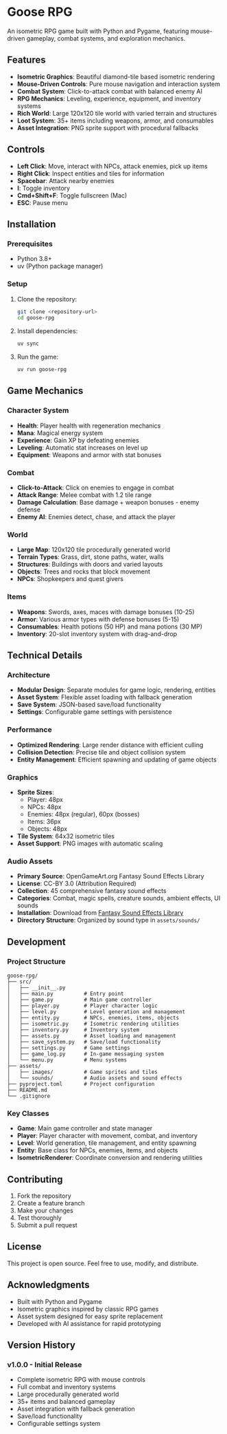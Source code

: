 # Goose RPG

An isometric RPG game built with Python and Pygame, featuring mouse-driven gameplay, combat systems, and exploration mechanics.

## Features

- **Isometric Graphics**: Beautiful diamond-tile based isometric rendering
- **Mouse-Driven Controls**: Pure mouse navigation and interaction system
- **Combat System**: Click-to-attack combat with balanced enemy AI
- **RPG Mechanics**: Leveling, experience, equipment, and inventory systems
- **Rich World**: Large 120x120 tile world with varied terrain and structures
- **Loot System**: 35+ items including weapons, armor, and consumables
- **Asset Integration**: PNG sprite support with procedural fallbacks

## Controls

- **Left Click**: Move, interact with NPCs, attack enemies, pick up items
- **Right Click**: Inspect entities and tiles for information
- **Spacebar**: Attack nearby enemies
- **I**: Toggle inventory
- **Cmd+Shift+F**: Toggle fullscreen (Mac)
- **ESC**: Pause menu

## Installation

### Prerequisites
- Python 3.8+
- uv (Python package manager)

### Setup
1. Clone the repository:
   ```bash
   git clone <repository-url>
   cd goose-rpg
   ```

2. Install dependencies:
   ```bash
   uv sync
   ```

3. Run the game:
   ```bash
   uv run goose-rpg
   ```

## Game Mechanics

### Character System
- **Health**: Player health with regeneration mechanics
- **Mana**: Magical energy system
- **Experience**: Gain XP by defeating enemies
- **Leveling**: Automatic stat increases on level up
- **Equipment**: Weapons and armor with stat bonuses

### Combat
- **Click-to-Attack**: Click on enemies to engage in combat
- **Attack Range**: Melee combat with 1.2 tile range
- **Damage Calculation**: Base damage + weapon bonuses - enemy defense
- **Enemy AI**: Enemies detect, chase, and attack the player

### World
- **Large Map**: 120x120 tile procedurally generated world
- **Terrain Types**: Grass, dirt, stone paths, water, walls
- **Structures**: Buildings with doors and varied layouts
- **Objects**: Trees and rocks that block movement
- **NPCs**: Shopkeepers and quest givers

### Items
- **Weapons**: Swords, axes, maces with damage bonuses (10-25)
- **Armor**: Various armor types with defense bonuses (5-15)
- **Consumables**: Health potions (50 HP) and mana potions (30 MP)
- **Inventory**: 20-slot inventory system with drag-and-drop

## Technical Details

### Architecture
- **Modular Design**: Separate modules for game logic, rendering, entities
- **Asset System**: Flexible asset loading with fallback generation
- **Save System**: JSON-based save/load functionality
- **Settings**: Configurable game settings with persistence

### Performance
- **Optimized Rendering**: Large render distance with efficient culling
- **Collision Detection**: Precise tile and object collision system
- **Entity Management**: Efficient spawning and updating of game objects

### Graphics
- **Sprite Sizes**: 
  - Player: 48px
  - NPCs: 48px
  - Enemies: 48px (regular), 60px (bosses)
  - Items: 36px
  - Objects: 48px
- **Tile System**: 64x32 isometric tiles
- **Asset Support**: PNG images with automatic scaling

### Audio Assets
- **Primary Source**: OpenGameArt.org Fantasy Sound Effects Library
- **License**: CC-BY 3.0 (Attribution Required)
- **Collection**: 45 comprehensive fantasy sound effects
- **Categories**: Combat, magic spells, creature sounds, ambient effects, UI sounds
- **Installation**: Download from [Fantasy Sound Effects Library](https://lpc.opengameart.org/content/fantasy-sound-effects-library)
- **Directory Structure**: Organized by sound type in `assets/sounds/`

## Development

### Project Structure
```
goose-rpg/
├── src/
│   ├── __init__.py
│   ├── main.py          # Entry point
│   ├── game.py          # Main game controller
│   ├── player.py        # Player character logic
│   ├── level.py         # Level generation and management
│   ├── entity.py        # NPCs, enemies, items, objects
│   ├── isometric.py     # Isometric rendering utilities
│   ├── inventory.py     # Inventory system
│   ├── assets.py        # Asset loading and management
│   ├── save_system.py   # Save/load functionality
│   ├── settings.py      # Game settings
│   ├── game_log.py      # In-game messaging system
│   └── menu.py          # Menu systems
├── assets/
│   ├── images/          # Game sprites and tiles
│   └── sounds/          # Audio assets and sound effects
├── pyproject.toml       # Project configuration
├── README.md
└── .gitignore
```

### Key Classes
- **Game**: Main game controller and state manager
- **Player**: Player character with movement, combat, and inventory
- **Level**: World generation, tile management, and entity spawning
- **Entity**: Base class for NPCs, enemies, items, and objects
- **IsometricRenderer**: Coordinate conversion and rendering utilities

## Contributing

1. Fork the repository
2. Create a feature branch
3. Make your changes
4. Test thoroughly
5. Submit a pull request

## License

This project is open source. Feel free to use, modify, and distribute.

## Acknowledgments

- Built with Python and Pygame
- Isometric graphics inspired by classic RPG games
- Asset system designed for easy sprite replacement
- Developed with AI assistance for rapid prototyping

## Version History

### v1.0.0 - Initial Release
- Complete isometric RPG with mouse controls
- Full combat and inventory systems
- Large procedurally generated world
- 35+ items and balanced gameplay
- Asset integration with fallback generation
- Save/load functionality
- Configurable settings system